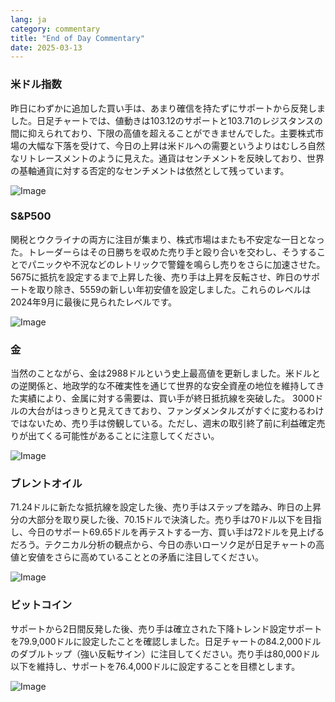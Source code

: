```yaml
---
lang: ja
category: commentary
title: "End of Day Commentary"
date: 2025-03-13
---
```


### 米ドル指数

昨日にわずかに追加した買い手は、あまり確信を持たずにサポートから反発しました。日足チャートでは、値動きは103.12のサポートと103.71のレジスタンスの間に抑えられており、下限の高値を超えることができませんでした。主要株式市場の大幅な下落を受けて、今日の上昇は米ドルへの需要というよりはむしろ自然なリトレースメントのように見えた。通貨はセンチメントを反映しており、世界の基軸通貨に対する否定的なセンチメントは依然として残っています。  

![Image](https://markleighedu.github.io/img/Mar-2025/13-Mar-2025/usdindex.jpg)

### S&P500

関税とウクライナの両方に注目が集まり、株式市場はまたも不安定な一日となった。トレーダーらはその日勝ちを収めた売り手と殴り合いを交わし、そうすることでパニックや不況などのレトリックで警鐘を鳴らし売りをさらに加速させた。 5675に抵抗を設定するまで上昇した後、売り手は上昇を反転させ、昨日のサポートを取り除き、5559の新しい年初安値を設定しました。これらのレベルは2024年9月に最後に見られたレベルです。

![Image](https://markleighedu.github.io/img/Mar-2025/13-Mar-2025/sp500.jpg)

### 金

当然のことながら、金は2988ドルという史上最高値を更新しました。米ドルとの逆関係と、地政学的な不確実性を通じて世界的な安全資産の地位を維持してきた実績により、金属に対する需要は、買い手が終日抵抗線を突破した。 3000ドルの大台がはっきりと見えてきており、ファンダメンタルズがすぐに変わるわけではないため、売り手は傍観している。ただし、週末の取引終了前に利益確定売りが出てくる可能性があることに注意してください。   

![Image](https://markleighedu.github.io/img/Mar-2025/13-Mar-2025/gold.jpg)

### ブレントオイル

71.24ドルに新たな抵抗線を設定した後、売り手はステップを踏み、昨日の上昇分の大部分を取り戻した後、70.15ドルで決済した。売り手は70ドル以下を目指し、今日のサポート69.65ドルを再テストする一方、買い手は72ドルを見上げるだろう。テクニカル分析の観点から、今日の赤いローソク足が日足チャートの高値と安値をさらに高めていることとの矛盾に注目してください。

![Image](https://markleighedu.github.io/img/Mar-2025/13-Mar-2025/brentoil.jpg)

### ビットコイン

サポートから2日間反発した後、売り手は確立された下降トレンド設定サポートを79.9,000ドルに設定したことを確認しました。日足チャートの84.2,000ドルのダブルトップ（強い反転サイン）に注目してください。売り手は80,000ドル以下を維持し、サポートを76.4,000ドルに設定することを目標とします。

![Image](https://markleighedu.github.io/img/Mar-2025/13-Mar-2025/bitcoin.jpg)

